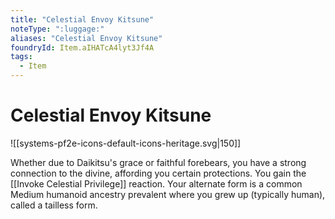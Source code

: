 ```yaml
---
title: "Celestial Envoy Kitsune"
noteType: ":luggage:"
aliases: "Celestial Envoy Kitsune"
foundryId: Item.aIHATcA4lyt3Jf4A
tags:
  - Item
---
```


# Celestial Envoy Kitsune
![[systems-pf2e-icons-default-icons-heritage.svg|150]]

Whether due to Daikitsu's grace or faithful forebears, you have a strong connection to the divine, affording you certain protections. You gain the [[Invoke Celestial Privilege]] reaction. Your alternate form is a common Medium humanoid ancestry prevalent where you grew up (typically human), called a tailless form.
